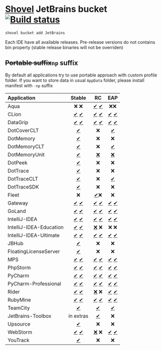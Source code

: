 # [Shovel](https://github.com/Ash258/Scoop-Core) JetBrains bucket [![Build status](https://img.shields.io/appveyor/ci/Ash258/Windows-JetBrains-Bucket/main.svg?style=popout&logo=appveyor&label=AppVeyor)](https://ci.appveyor.com/project/Ash258/Windows-JetBrains-Bucket)

`shovel bucket add JetBrains`

Each IDE have all available releases. Pre-release versions do not contains bin property (stable release binaries will not be overriden)

## ~~Portable suffix~~`np` suffix

By default all applications try to use portable approach with custom profile folder. If you want to store data in usual `AppData` folder, please install manifest with `-np` suffix

| Application             |                                         Stable                                         |                                             RC                                             |                                             EAP                                              |
| :---------------------- | :------------------------------------------------------------------------------------: | :----------------------------------------------------------------------------------------: | :------------------------------------------------------------------------------------------: |
| Aqua                    |                                          ❌ ❌                                           |                   [✔](./bucket/Aqua-RC.yml) [✔](./bucket/Aqua-RC-np.yml)                   |                                              ❌❌                                              |
| CLion                   |                   [✔](./bucket/CLion-np.yml) [✔](./bucket/CLion.yml)                   |                  [✔](./bucket/CLion-RC-np.yml) [✔](./bucket/CLion-RC.yml)                  |                  [✔](./bucket/CLion-EAP-np.yml) [✔](./bucket/CLion-EAP.yml)                  |
| DataGrip                |                [✔](./bucket/DataGrip-np.yml) [✔](./bucket/DataGrip.yml)                |               [✔](./bucket/DataGrip-RC-np.yml) [✔](./bucket/DataGrip-RC.yml)               |               [✔](./bucket/DataGrip-EAP-np.yml) [✔](./bucket/DataGrip-EAP.yml)               |
| DotCoverCLT             |                            [✔](./bucket/DotCoverCLT-np.yml)                            |                                             ❌                                              |                             [✔](./bucket/DotCoverCLT-EAP-np.yml)                             |
| DotMemory               |                             [✔](./bucket/DotMemory-np.yml)                             |                                             ❌                                              |                                              ❌                                               |
| DotMemoryCLT            |                           [✔](./bucket/DotMemoryCLT-np.yml)                            |                                             ❌                                              |                            [✔](./bucket/DotMemoryCLT-EAP-np.yml)                             |
| DotMemoryUnit           |                           [✔](./bucket/DotMemoryUnit-np.yml)                           |  [❌](https://data.services.jetbrains.com/products/releases?code=DMU&latest=true&type=rc)   |   [❌](https://data.services.jetbrains.com/products/releases?code=DMU&latest=true&type=eap)   |
| DotPeek                 |                              [✔](./bucket/DotPeek-np.yml)                              |                                             ❌                                              |                                              ❌                                               |
| DotTrace                |                             [✔](./bucket/DotTrace-np.yml)                              |                                             ❌                                              |                                              ❌                                               |
| DotTraceCLT             |                            [✔](./bucket/DotTraceCLT-np.yml)                            |                                             ❌                                              |                            [✔](./bucket/DotMemoryCLT-EAP-np.yml)                             |
| DotTraceSDK             |                            [✔](./bucket/DotTraceSDK-np.yml)                            |                                             ❌                                              |                                              ❌                                               |
| Fleet                   |                                           ❌                                            |                                [✔](./bucket/Fleed-np.yml)❌                                 |                                              ❌                                               |
| Gateway                 |                 [✔](./bucket/Gateway-np.yml) [✔](./bucket/Gateway.yml)                 |                [✔](./bucket/Gateway-RC-np.yml) [✔](./bucket/Gateway-RC.yml)                |                [✔](./bucket/Gateway-EAP-np.yml) [✔](./bucket/Gateway-EAP.yml)                |
| GoLand                  |                  [✔](./bucket/GoLand-np.yml) [✔](./bucket/GoLand.yml)                  |                 [✔](./bucket/GoLand-RC-np.yml) [✔](./bucket/GoLand-RC.yml)                 |                 [✔](./bucket/GoLand-EAP-np.yml) [✔](./bucket/GoLand-EAP.yml)                 |
| IntelliJ-IDEA           |           [✔](./bucket/IntelliJ-IDEA-np.yml) [✔](./bucket/IntelliJ-IDEA.yml)           |          [✔](./bucket/IntelliJ-IDEA-RC-np.yml) [✔](./bucket/IntelliJ-IDEA-RC.yml)          |          [✔](./bucket/IntelliJ-IDEA-EAP-np.yml) [✔](./bucket/IntelliJ-IDEA-EAP.yml)          |
| IntelliJ-IDEA-Education | [✔](./bucket/IntelliJ-IDEA-Education-np.yml) [✔](./bucket/IntelliJ-IDEA-Education.yml) | [❌](https://data.services.jetbrains.com/products/releases?code=IIE&latest=true&type=rc) ❌  |                                             ❌ ❌                                              |
| IntelliJ-IDEA-Ultimate  |  [✔](./bucket/IntelliJ-IDEA-Ultimate-np.yml) [✔](./bucket/IntelliJ-IDEA-Ultimate.yml)  | [✔](./bucket/IntelliJ-IDEA-Ultimate-RC-np.yml) [✔](./bucket/IntelliJ-IDEA-Ultimate-RC.yml) | [✔](./bucket/IntelliJ-IDEA-Ultimate-EAP-np.yml) [✔](./bucket/IntelliJ-IDEA-Ultimate-EAP.yml) |
| JBHub                   |                               [✔](./bucket/JBHub-np.yml)                               |                                             ❌                                              |                                              ❌                                               |
| FloatingLicenseServer   |                       [✔](./bucket/FloatingLicenseServer-np.yml)                       |                                             ❌                                              |                                              ❌                                               |
| MPS                     |                     [✔](./bucket/MPS-np.yml) [✔](./bucket/MPS.yml)                     |                    [✔](./bucket/MPS-RC-np.yml) [✔](./bucket/MPS-RC.yml)                    |                    [✔](./bucket/MPS-EAP-np.yml) [✔](./bucket/MPS-EAP.yml)                    |
| PhpStorm                |                [✔](./bucket/PhpStorm-np.yml) [✔](./bucket/PhpStorm.yml)                |               [✔](./bucket/PhpStorm-RC-np.yml) [✔](./bucket/PhpStorm-RC.yml)               |               [✔](./bucket/PhpStorm-EAP-np.yml) [✔](./bucket/PhpStorm-EAP.yml)               |
| PyCharm                 |                 [✔](./bucket/PyCharm-np.yml) [✔](./bucket/PyCharm.yml)                 |                [✔](./bucket/PyCharm-RC-np.yml) [✔](./bucket/PyCharm-RC.yml)                |                [✔](./bucket/PyCharm-EAP-np.yml) [✔](./bucket/PyCharm-EAP.yml)                |
| PyCharm-Professional    |    [✔](./bucket/PyCharm-Professional-np.yml) [✔](./bucket/PyCharm-Professional.yml)    |   [✔](./bucket/PyCharm-Professional-RC-np.yml) [✔](./bucket/PyCharm-Professional-RC.yml)   |   [✔](./bucket/PyCharm-Professional-EAP-np.yml) [✔](./bucket/PyCharm-Professional-EAP.yml)   |
| Rider                   |                   [✔](./bucket/Rider-np.yml) [✔](./bucket/Rider.yml)                   |  [❌](https://data.services.jetbrains.com/products/releases?code=RD&latest=true&type=rc) ❌  |                  [✔](./bucket/Rider-EAP-np.yml) [✔](./bucket/Rider-EAP.yml)                  |
| RubyMine                |                [✔](./bucket/RubyMine-np.yml) [✔](./bucket/RubyMine.yml)                |               [✔](./bucket/RubyMine-RC-np.yml) [✔](./bucket/RubyMine-RC.yml)               |               [✔](./bucket/RubyMine-EAP-np.yml) [✔](./bucket/RubyMine-EAP.yml)               |
| TeamCity                |                             [✔](./bucket/TeamCity-np.yml)                              |                              [✔](./bucket/TeamCity-RC-np.yml)                              |                              [✔](./bucket/TeamCity-EAP-np.yml)                               |
| JetBrains-Toolbox       |                                       in extras                                        |                         [✔](./bucket/JetBrains-Toolbox-RC-np.yml)                          |                                              ❌                                               |
| Upsource                |                             [✔](./bucket/Upsource-np.yml)                              |                                             ❌                                              |                                              ❌                                               |
| WebStorm                |                [✔](./bucket/WebStorm-np.yml) [✔](./bucket/WebStorm.yml)                |  [❌](https://data.services.jetbrains.com/products/releases?code=WS&latest=true&type=rc) ❌  |               [✔](./bucket/WebStorm-EAP-np.yml) [✔](./bucket/WebStorm-EAP.yml)               |
| YouTrack                |                             [✔](./bucket/YouTrack-np.yml)                              |                                             ❌                                              |                                              ❌                                               |
